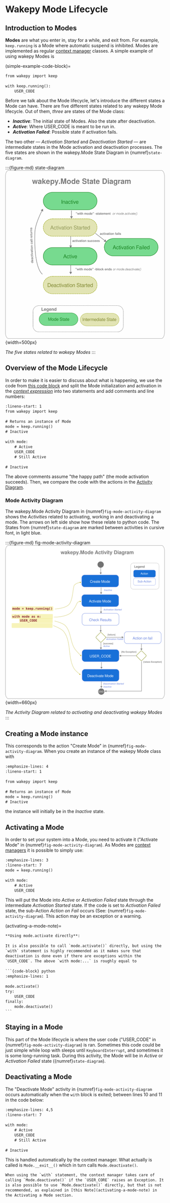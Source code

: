 # Wakepy Mode Lifecycle

## Introduction to Modes
**Modes** are what you enter in, stay for a while, and exit from. For example, `keep.running` is a Mode where automatic suspend is inhibited.  Modes are implemented as regular [context manager](https://peps.python.org/pep-0343) classes.  A simple example of using wakepy Modes is

(simple-example-code-block)=
```{code-block} python
from wakepy import keep

with keep.running():
    USER_CODE
```

Before we talk about the Mode lifecycle, let's introduce the different states a Mode can have. There are five different states related to any wakepy Mode lifecycle. Out of them, *three* are states of the Mode class: 
- ***Inactive***: The initial state of Modes. Also the state after deactivation.
- ***Active***: Where USER_CODE is meant to be run in.
- ***Activation Failed***: Possible state if activation fails.

The two other — *Activation Started* and *Deactivation Started* — are intermediate states in the Mode activation and deactivation processes. The five states are shown in the wakepy.Mode State Diagram in {numref}`state-diagram`.
    
:::{figure-md} state-diagram
![wakepy mode state diagram](./img/mode-state-diagram.svg){width=500px}

*The five states related to wakepy Modes*
:::

## Overview of the Mode Lifecycle

In order to make it is easier to discuss about what is happening, we use the code from [this code block](simple-example-code-block) and  split the Mode initialization and activation in the [*context expression*](https://peps.python.org/pep-0343/#standard-terminology) into two statements and add comments and line numbers:

```{code-block} python
:lineno-start: 1
from wakepy import keep

# Returns an instance of Mode
mode = keep.running()
# Inactive 

with mode:
    # Active 
    USER_CODE
    # Still Active
    
# Inactive
```
The above comments assume "the happy path" (the mode activation succeeds). Then, we compare the code with the actions in the [Activity Diagram](#mode-activity-diagram). 

### Mode Activity Diagram


The wakepy.Mode Activity Diagram in {numref}`fig-mode-activity-diagram` shows the *Activities* related to activating, working in and deactivating a mode. The arrows on left side show how these relate to python code. The States from {numref}`state-diagram` are marked between activities in cursive font, in light blue.

:::{figure-md} fig-mode-activity-diagram
![wakepy mode activity diagram](./img/mode-activity-diagram.svg){width=660px}

*The Activity Diagram related to activating and deactivating wakepy Modes*
:::



## Creating a Mode instance

This corresponds to the action "Create Mode" in {numref}`fig-mode-activity-diagram`. When you create an instance of the wakepy Mode class with 


```{code-block} python
:emphasize-lines: 4
:lineno-start: 1

from wakepy import keep

# Returns an instance of Mode
mode = keep.running()
# Inactive 

```

the instance will initially be in the *Inactive* state.


## Activating a Mode

In order to set your system into a Mode, you need to activate it ("Activate Mode" in {numref}`fig-mode-activity-diagram`). As Modes are [context managers](https://peps.python.org/pep-0343/) it is possible to simply use:

```{code-block} python
:emphasize-lines: 3
:lineno-start: 7
mode = keep.running()

with mode:
    # Active 
    USER_CODE
```

This will put the Mode into *Active* or *Activation Failed* state through the intermediate *Activation Started* state. If the code is set to *Activation Failed* state, the sub-Action *Action on Fail* occurs (See: {numref}`fig-mode-activity-diagram`). This action may be an exception or a warning.

(activating-a-mode-note)=
````{note} 
**Using mode.activate directly**:

It is also possible to call `mode.activate()` directly, but using the `with` statement is highly recommended as it makes sure that deactivation is done even if there are exceptions within the `USER_CODE`. The above `with mode:...` is roughly equal to

```{code-block} python
:emphasize-lines: 1

mode.activate()
try:
    USER_CODE
finally:
    mode.deactivate()
```

````

## Staying in a Mode

This part of the Mode lifecycle is where the user code ("USER_CODE" in {numref}`fig-mode-activity-diagram`) is ran. Sometimes this code could be just simple while loop with sleeps until `KeyboardInterrupt`, and sometimes it is some long-running task. During this activity, the Mode will be in *Active* or *Activation Failed* state ({numref}`state-diagram`).

## Deactivating a Mode

The "Deactivate Mode" activity in {numref}`fig-mode-activity-diagram` occurs automatically when the `with` block is exited; between lines 10 and 11 in the code below:

```{code-block} python
:emphasize-lines: 4,5
:lineno-start: 7

with mode:
    # Active 
    USER_CODE
    # Still Active
    
# Inactive
```

This is handled automatically by the context manager. What actually is called is `Mode.__exit__()` which in turn calls `Mode.deactivate()`. 

```{note}
When using the `with` statement, the context manager takes care of calling `Mode.deactivate()` if the `USER_CORE` raises an Exception. It is also possible to use `Mode.deactivate()` directly, but that is not recommended, as explained in [this Note](activating-a-mode-note) in the Activating a Mode section.
```